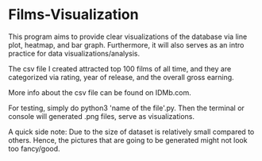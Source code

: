 # Films-Visualization

This program aims to provide clear visualizations of the database via line plot, 
heatmap, and bar graph. Furthermore, it will also serves as an intro practice for 
data visualizations/analysis. 

The csv file I created attracted top 100 films of all time, and they are 
categorized via rating, year of release, and the overall gross earning. 

More info about the csv file can be found on IDMb.com. 

For testing, simply do python3 'name of the file'.py. Then the terminal or console
will generated .png files, serve as visualizations.

A quick side note: Due to the size of dataset is relatively small compared to others. 
Hence, the pictures that are going to be generated might not look too fancy/good.

